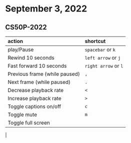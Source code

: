 # September 3, 2022

## CS50P-2022

| action                        | shortcut          |
|:------------------------------|:------------------|
| play/Pause                    | `spacebar` or `k` |
| Rewind 10 seconds             | `left arrow` or `j`   |
| Fast forward 10 seconds       | `right arrow` or `l`  |
| Previous frame (while paused) | `,`                 |
| Next frame (while paused)     | `.`                 |
| Decrease playback rate        | `<`                 |
| Increase playback rate        | `>`                 |
| Toggle captions on/off        | `c`                 |
| Toggle mute                   | `m`                 |
| Toggle full screen            |                   |
|